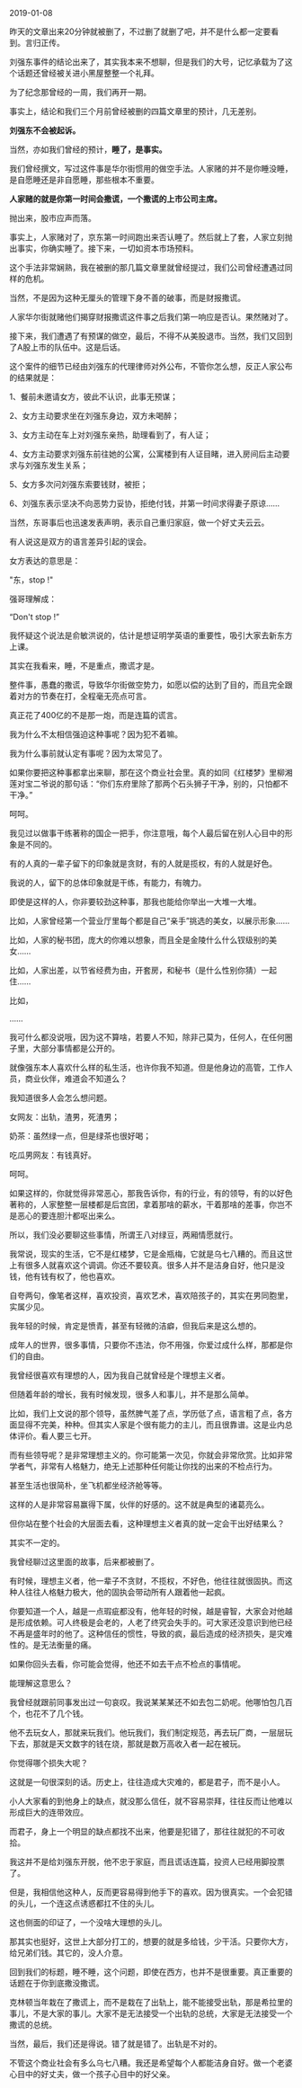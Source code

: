 2019-01-08

昨天的文章出来20分钟就被删了，不过删了就删了吧，并不是什么都一定要看到。言归正传。

刘强东事件的结论出来了，其实我本来不想聊，但是我们的大号，记忆承载为了这个话题还曾经被关进小黑屋整整一个礼拜。

为了纪念那曾经的一周，我们再开一期。

事实上，结论和我们三个月前曾经被删的四篇文章里的预计，几无差别。

**刘强东不会被起诉。**

当然，亦如我们曾经的预计，**睡了，是事实。**

我们曾经撰文，写过这件事是华尔街惯用的做空手法。人家赌的并不是你睡没睡，是自愿睡还是非自愿睡，那些根本不重要。

**人家赌的就是你第一时间会撒谎，一个撒谎的上市公司主席。**

抛出来，股市应声而落。

事实上，人家赌对了，京东第一时间跑出来否认睡了。然后就上了套，人家立刻抛出事实，你确实睡了。接下来，一切如资本市场预料。

这个手法非常娴熟，我在被删的那几篇文章里就曾经提过，我们公司曾经遭遇过同样的危机。

当然，不是因为这种无厘头的管理下身不善的破事，而是财报撒谎。

人家华尔街就赌他们揭穿财报撒谎这件事之后我们第一响应是否认。果然赌对了。

接下来，我们遭遇了有预谋的做空，最后，不得不从美股退市。当然，我们又回到了A股上市的队伍中。这是后话。

这个案件的细节已经由刘强东的代理律师对外公布，不管你怎么想，反正人家公布的结果就是：

1、餐前未邀请女方，彼此不认识，此事无预谋；

2、女方主动要求坐在刘强东身边，双方未喝醉；

3、女方主动在车上对刘强东亲热，助理看到了，有人证；

4、女方主动要求刘强东前往她的公寓，公寓楼到有人证目睹，进入房间后主动要求与刘强东发生关系；

5、女方多次问刘强东索要钱财，被拒；

6、刘强东表示坚决不向恶势力妥协，拒绝付钱，并第一时间求得妻子原谅......

当然，东哥事后也迅速发表声明，表示自己重归家庭，做一个好丈夫云云。

有人说这是双方的语言差异引起的误会。

女方表达的意思是：

"东，stop !"

强哥理解成：

“Don't stop !”

我怀疑这个说法是俞敏洪说的，估计是想证明学英语的重要性，吸引大家去新东方上课。

其实在我看来，睡，不是重点，撒谎才是。

整件事，愚蠢的撒谎，导致华尔街做空势力，如愿以偿的达到了目的，而且完全跟着对方的节奏在打，全程毫无亮点可言。

真正花了400亿的不是那一炮，而是连篇的谎言。

我为什么不太相信强迫这种事呢？因为犯不着嘛。

我为什么事前就认定有事呢？因为太常见了。

如果你要把这种事都拿出来聊，那在这个商业社会里。真的如同《红楼梦》里柳湘莲对宝二爷说的那句话：“你们东府里除了那两个石头狮子干净，别的，只怕都不干净。”

呵呵。

我见过以做事干练著称的国企一把手，你注意哦，每个人最后留在别人心目中的形象是不同的。

有的人真的一辈子留下的印象就是贪财，有的人就是揽权，有的人就是好色。

我说的人，留下的总体印象就是干练，有能力，有魄力。

即使是这样的人，你非要较劲这种事，那我也能给你举出一大堆一大堆。

比如，人家曾经第一个营业厅里每个都是自己“亲手”挑选的美女，以展示形象……

比如，人家的秘书团，庞大的你难以想象，而且全是金陵什么什么钗级别的美女……

比如，人家出差，以节省经费为由，开套房，和秘书（是什么性别你猜）一起住……

比如，

……

我可什么都没说哦，因为这不算啥，若要人不知，除非己莫为，任何人，在任何圈子里，大部分事情都是公开的。

就像强东本人喜欢什么样的私生活，也许你我不知道。但是他身边的高管，工作人员，商业伙伴，难道会不知道么？

我知道很多人会怎么想问题。

女网友：出轨，渣男，死渣男；

奶茶：虽然绿一点，但是绿茶也很好喝；

吃瓜男网友：有钱真好。

呵呵。

如果这样的，你就觉得非常恶心，那我告诉你，有的行业，有的领导，有的以好色著称的，人家整整一层楼都是后宫团，拿着那啥的薪水，干着那啥的差事，你岂不是恶心的要连胆汁都呕出来么。

所以，我们没必要聊这些事情，所谓王八对绿豆，两厢情愿就行。

我常说，现实的生活，它不是红楼梦，它是金瓶梅，它就是乌七八糟的。而且这世上有很多人就喜欢这个调调。你还不要较真。很多人并不是洁身自好，他只是没钱，他有钱有权了，他也喜欢。

自夸两句，像笔者这样，喜欢投资，喜欢艺术，喜欢陪孩子的，其实在男同胞里，实属少见。
  
我年轻的时候，肯定是愤青，甚至有轻微的洁癖，但我后来是这么想的。

成年人的世界，很多事情，只要你不违法，你不用强，你爱过成什么样，那都是你们的自由。

我曾经很喜欢有理想的人，因为我自己就曾经是个理想主义者。

但随着年龄的增长，我有时候发现，很多人和事儿，并不是那么简单。

比如，我们上文说的那个领导，虽然脾气差了点，学历低了点，语言粗了点，各方面显得不完美，种种。但其实人家是个很有能力的主儿，而且很靠谱。这是业内总体评价。看人要三七开。

而有些领导呢？是非常理想主义的。你可能第一次见，你就会非常欣赏。比如非常学者气，非常有人格魅力，绝无上述那种任何能让你找的出来的不检点行为。

甚至生活也很简朴，坐飞机都坐经济舱等等。

这样的人是非常容易赢得下属，伙伴的好感的。这不就是典型的诸葛亮么。

但你站在整个社会的大层面去看，这种理想主义者真的就一定会干出好结果么？

其实不一定的。

我曾经聊过这里面的故事，后来都被删了。

有时候，理想主义者，他一辈子不贪财，不揽权，不好色，他往往就很固执。而这种人往往人格魅力极大，他的固执会带动所有人跟着他一起疯。

你要知道一个人，越是一点瑕疵都没有，他年轻的时候，越是睿智，大家会对他越是形成依赖。可人终极是会老的，人老了终究会失手的。可大家还没意识到他已经不再是盛年时的他了。这种信任的惯性，导致的疯，最后造成的经济损失，是灾难性的。是无法衡量的痛。

如果你回头去看，你可能会觉得，他还不如去干点不检点的事情呢。

能理解这意思么？

我曾经就跟前同事发出过一句哀叹。我说某某某还不如去包二奶呢。他哪怕包几百个，也花不了几个钱。

他不去玩女人，那就来玩我们。他玩我们，我们制定规范，再去玩厂商，一层层玩下去，那就是天文数字的钱在烧，那就是数万高收入者一起在被玩。

你觉得哪个损失大呢？

这就是一句很深刻的话。历史上，往往造成大灾难的，都是君子，而不是小人。

小人大家看的到他身上的缺点，就没那么信任，就不容易崇拜，往往反而让他难以形成巨大的连带效应。

而君子，身上一个明显的缺点都找不出来，他要是犯错了，那往往就犯的不可收拾。

我这并不是给刘强东开脱，他不忠于家庭，而且谎话连篇，投资人已经用脚投票了。

但是，我相信他这种人，反而更容易得到他手下的喜欢。因为很真实。一个会犯错的头儿，一个连这点诱惑都扛不住的头儿。

这也侧面的印证了，一个没啥大理想的头儿。

那其实也挺好，这世上大部分打工的，想要的就是多给钱，少干活。只要你大方，给兄弟们钱。其它的，没人介意。

回到我们的标题，睡不睡，这个问题，即使在西方，也并不是很重要。真正重要的话题在于你到底撒没撒谎。

克林顿当年栽在了撒谎上，而不是栽在了出轨上，能不能接受出轨，那是希拉里的事儿，不是大家的事儿。大家不是无法接受一个出轨的总统，大家是无法接受一个撒谎的总统。

当然，最后，我们还是得说。错了就是错了。出轨是不对的。

不管这个商业社会有多么乌七八糟。我还是希望每个人都能洁身自好。做一个老婆心目中的好丈夫，做一个孩子心目中的好父亲。